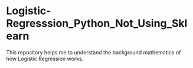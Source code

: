 # Logistic-Regresssion_Python_Not_Using_Sklearn
This repository helps me to understand the background mathematics of how Logistic Regression works.
